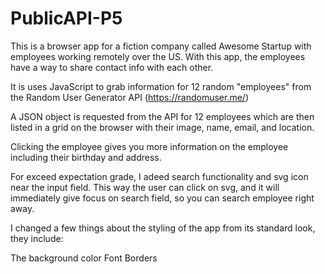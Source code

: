 # PublicAPI-P5
 


This is a browser app for a fiction company called Awesome Startup with employees working remotely over the US. With this app, the employees have a way to share contact info with each other.

It is uses JavaScript to grab information for 12 random "employees" from the Random User Generator API (https://randomuser.me/)

A JSON object is requested from the API for 12 employees which are then listed in a grid on the browser with their image, name, email, and location.

Clicking the employee gives you more information on the employee including their birthday and address.

For exceed expectation grade, I adeed search functionality and svg icon near the input field. This way the user can click on svg, and it will immediately give focus on search field, so you can search employee right away.

I changed a few things about the styling of the app from its standard look, they include:

The background color
Font
Borders